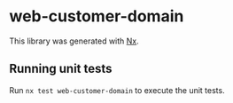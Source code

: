 # web-customer-domain

This library was generated with [Nx](https://nx.dev).

## Running unit tests

Run `nx test web-customer-domain` to execute the unit tests.
